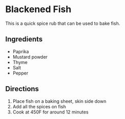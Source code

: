 ---
---
# Blackened Fish

This is a quick spice rub that can be used to bake fish.

## Ingredients
- Paprika
- Mustard powder
- Thyme
- Salt
- Pepper

## Directions

1. Place fish on a baking sheet, skin side down
2. Add all the spices on fish
3. Cook at 450F for around 12 minutes